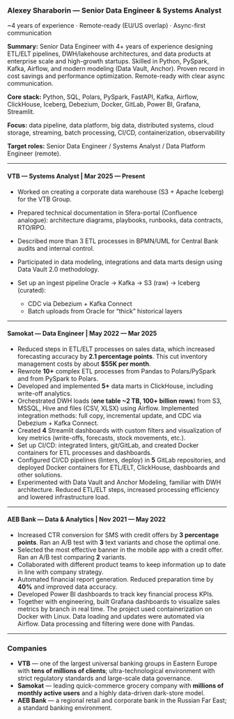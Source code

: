 ### Alexey Sharaborin — **Senior Data Engineer & Systems Analyst**

\~4 years of experience · Remote-ready (EU/US overlap) · Async-first communication

**Summary:** Senior Data Engineer with 4+ years of experience designing ETL/ELT pipelines, DWH/lakehouse architectures, and data products at enterprise scale and high-growth startups. Skilled in Python, PySpark, Kafka, Airflow, and modern modeling (Data Vault, Anchor). Proven record in cost savings and performance optimization. Remote-ready with clear async communication.

**Core stack:** Python, SQL, Polars, PySpark, FastAPI, Kafka, Airflow, ClickHouse, Iceberg, Debezium, Docker, GitLab, Power BI, Grafana, Streamlit.

**Focus:** data pipeline, data platform, big data, distributed systems, cloud storage, streaming, batch processing, CI/CD, containerization, observability

**Target roles:** Senior Data Engineer / Systems Analyst / Data Platform Engineer (remote).

---

#### **VTB — Systems Analyst** | Mar 2025 — Present

* Worked on creating a corporate data warehouse (S3 + Apache Iceberg) for the VTB Group.
* Prepared technical documentation in Sfera-portal (Confluence analogue): architecture diagrams, playbooks, runbooks, data contracts, RTO/RPO.
* Described more than 3 ETL processes in BPMN/UML for Central Bank audits and internal control.
* Participated in data modeling, integrations and data marts design using Data Vault 2.0 methodology.
* Set up an ingest pipeline Oracle → Kafka → S3 (raw) → Iceberg (curated):

  * CDC via Debezium + Kafka Connect
  * Batch uploads from Oracle for “thick” historical layers

---

#### **Samokat — Data Engineer** | May 2022 — Mar 2025

* Reduced steps in ETL/ELT processes on sales data, which increased forecasting accuracy by **2.1 percentage points**. This cut inventory management costs by about **\$55K per month**.
* Rewrote **10+** complex ETL processes from Pandas to Polars/PySpark and from PySpark to Polars.
* Developed and implemented **5+** data marts in ClickHouse, including write-off analytics.
* Orchestrated DWH loads (**one table \~2 TB, 100+ billion rows**) from S3, MSSQL, Hive and files (CSV, XLSX) using Airflow. Implemented integration methods: full copy, incremental update, and CDC via Debezium + Kafka Connect.
* Created **4** Streamlit dashboards with custom filters and visualization of key metrics (write-offs, forecasts, stock movements, etc.).
* Set up CI/CD: integrated linters, git/GitLab, and created Docker containers for ETL processes and dashboards.
* Configured CI/CD pipelines (linters, deploy) in **5** GitLab repositories, and deployed Docker containers for ETL/ELT, ClickHouse, dashboards and other solutions.
* Experimented with Data Vault and Anchor Modeling, familiar with DWH architecture. Reduced ETL/ELT steps, increased processing efficiency and lowered infrastructure load.

---

#### **AEB Bank — Data & Analytics** | Nov 2021 — May 2022

* Increased CTR conversion for SMS with credit offers by **3 percentage points**. Ran an A/B test with **3** text variants and chose the optimal one.
* Selected the most effective banner in the mobile app with a credit offer. Ran an A/B test comparing **2** variants.
* Collaborated with different product teams to keep information up to date in line with company strategy.
* Automated financial report generation. Reduced preparation time by **40%** and improved data accuracy.
* Developed Power BI dashboards to track key financial process KPIs.
* Together with engineering, built Grafana dashboards to visualize sales metrics by branch in real time. The project used containerization on Docker with Linux. Data loading and updates were automated via Airflow. Data processing and filtering were done with Pandas.

---

### Companies

* **VTB** — one of the largest universal banking groups in Eastern Europe with **tens of millions of clients**; ultra-technological environment with strict regulatory standards and large-scale data governance.
* **Samokat** — leading quick-commerce grocery company with **millions of monthly active users** and a highly data-driven dark-store model.
* **AEB Bank** — a regional retail and corporate bank in the Russian Far East; a standard banking environment.
